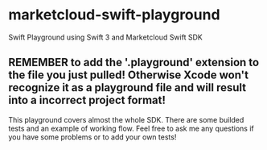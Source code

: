 # marketcloud-swift-playground
Swift Playground using Swift 3 and Marketcloud Swift SDK

## REMEMBER to  add the '.playground' extension to the file you just pulled! Otherwise Xcode won't recognize it as a playground file and will result into a incorrect project format!

This playground covers almost the whole SDK. There are some builded tests and an example of working flow. Feel free to ask me any questions if you have some problems or to add your own tests!
